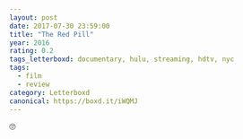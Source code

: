 ```yaml
---
layout: post 
date: 2017-07-30 23:59:00
title: "The Red Pill"
year: 2016
rating: 0.2
tags_letterboxd: documentary, hulu, streaming, hdtv, nyc
tags:
  - film
  - review
category: Letterboxd
canonical: https://boxd.it/iWQMJ
---
```


🙄
